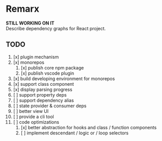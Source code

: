 # Remarx

**STILL WORKING ON IT**  
Describe dependency graphs for React project.

## TODO

1. [x] plugin mechanism
2. [x] monorepos
   1. [x] publish core npm package
   2. [x] publish vscode plugin
3. [x] build developing environment for monorepos
4. [x] support class component
5. [x] display parsing progress
6. [ ] support property deps
7. [ ] support dependency alias
8. [ ] state provider & consumer deps
9. [ ] better view UI
10. [ ] provide a cli tool
11. [ ] code optimizations
    1. [x] better abstraction for hooks and class / function components
    2. [ ] implement descendant / logic or / loop selectors
